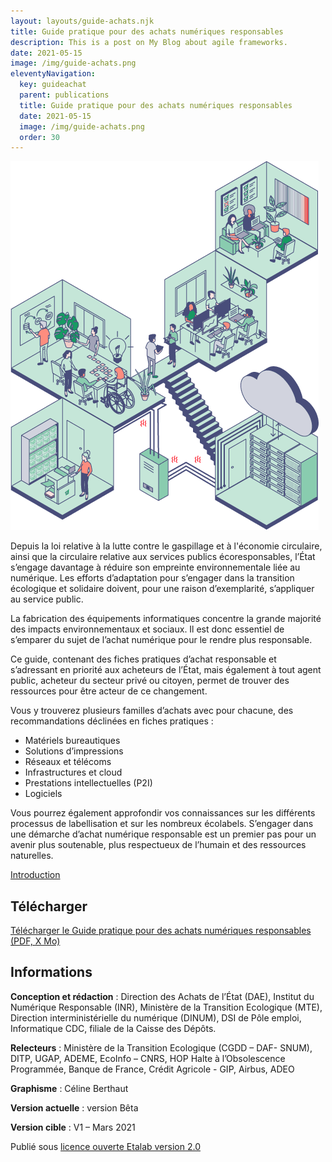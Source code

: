 ```yaml
---
layout: layouts/guide-achats.njk
title: Guide pratique pour des achats numériques responsables
description: This is a post on My Blog about agile frameworks.
date: 2021-05-15
image: /img/guide-achats.png
eleventyNavigation:
  key: guideachat
  parent: publications
  title: Guide pratique pour des achats numériques responsables
  date: 2021-05-15
  image: /img/guide-achats.png
  order: 30
---
```


<img src="/img/guide-achats.png" alt="" />

Depuis la loi relative à la lutte contre le gaspillage et à l'économie circulaire, ainsi que la circulaire relative aux services publics écoresponsables, l’État s’engage davantage à réduire son empreinte environnementale liée au numérique. Les efforts d’adaptation pour s’engager dans la transition écologique et solidaire doivent, pour une raison d’exemplarité, s’appliquer au service public. 

La fabrication des équipements informatiques concentre la grande majorité des impacts environnementaux et sociaux. Il est donc essentiel de s’emparer du sujet de l’achat numérique pour le rendre plus responsable.

Ce guide, contenant des fiches pratiques d’achat responsable et s’adressant en priorité aux acheteurs de l’État, mais également à tout agent public, acheteur du secteur privé ou citoyen, permet de trouver des ressources pour être acteur de ce changement.

Vous y trouverez plusieurs familles d’achats avec pour chacune, des recommandations déclinées en fiches pratiques :

* Matériels bureautiques
* Solutions d’impressions
* Réseaux et télécoms
* Infrastructures et cloud
* Prestations intellectuelles (P2I)
* Logiciels

Vous pourrez également approfondir vos connaissances sur les différents processus de labellisation et sur les nombreux écolabels.
S’engager dans une démarche d’achat numérique responsable est un premier pas pour un avenir plus soutenable, plus respectueux de l’humain et des ressources naturelles.

<a class="fr-link fr-fi-arrow-right-line fr-link--icon-right" href="/publications/guide-pratique-achats-numeriques-responsables/introduction">Introduction</a>

## Télécharger

<a class="fr-link fr-fi-arrow-down-line fr-link--icon-left" target="_self" href="#">Télécharger le Guide pratique pour des achats numériques responsables (PDF, X Mo)</a>

## Informations

**Conception et rédaction** : Direction des Achats de l’État (DAE), Institut du Numérique Responsable (INR), Ministère de la Transition Ecologique (MTE), Direction interministérielle du numérique (DINUM), DSI de Pôle emploi, Informatique CDC, filiale de la Caisse des Dépôts.

**Relecteurs** : Ministère de la Transition Ecologique (CGDD – DAF- SNUM), DITP, UGAP, ADEME, EcoInfo – CNRS, HOP Halte à l’Obsolescence Programmée, Banque de France, Crédit Agricole - GIP, Airbus, ADEO

**Graphisme** : Céline Berthaut

**Version actuelle** : version Bêta

**Version cible** : V1 – Mars 2021

Publié sous [licence ouverte Etalab version 2.0](https://github.com/etalab/licence-ouverte/blob/master/LO.md)

